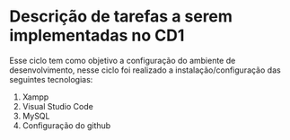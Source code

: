 # Descrição de tarefas a serem implementadas no CD1
Esse ciclo tem como objetivo a configuração do ambiente de desenvolvimento, nesse ciclo foi realizado a instalação/configuração das seguintes tecnologias:

1. Xampp
2. Visual Studio Code
3. MySQL
4. Configuração do github
